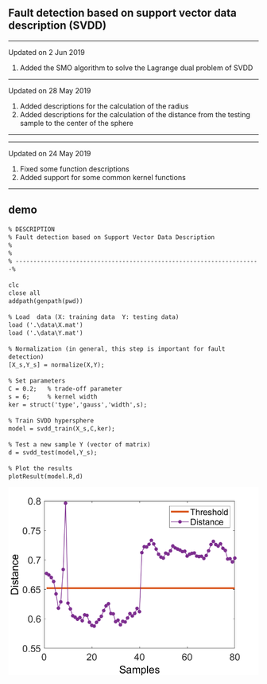 ## Fault detection based on support vector data description (SVDD)

-------------------------------------------------------------------
Updated on 2 Jun 2019	
1. Added the SMO algorithm to solve the Lagrange dual problem of SVDD
-------------------------------------------------------------------

Updated on 28 May 2019	
1. Added descriptions for the calculation of the radius 
2. Added descriptions for the calculation of the distance 
   from the testing sample to the center of the sphere
------------------------------------------------------------------- 

-------------------------------------------------------------------
Updated on 24 May 2019	
1. Fixed some function descriptions 
2. Added support for some common kernel functions
-------------------------------------------------------------------

## demo
```
% DESCRIPTION
% Fault detection based on Support Vector Data Description
%
%
% ---------------------------------------------------------------------%

clc
close all
addpath(genpath(pwd))

% Load  data (X: training data  Y: testing data)
load ('.\data\X.mat')
load ('.\data\Y.mat')

% Normalization (in general, this step is important for fault detection)
[X_s,Y_s] = normalize(X,Y);

% Set parameters 
C = 0.2;   % trade-off parameter
s = 6;     % kernel width
ker = struct('type','gauss','width',s);

% Train SVDD hypersphere
model = svdd_train(X_s,C,ker);

% Test a new sample Y (vector of matrix)
d = svdd_test(model,Y_s);

% Plot the results
plotResult(model.R,d)

```

![](data/SVDD.png)
  


